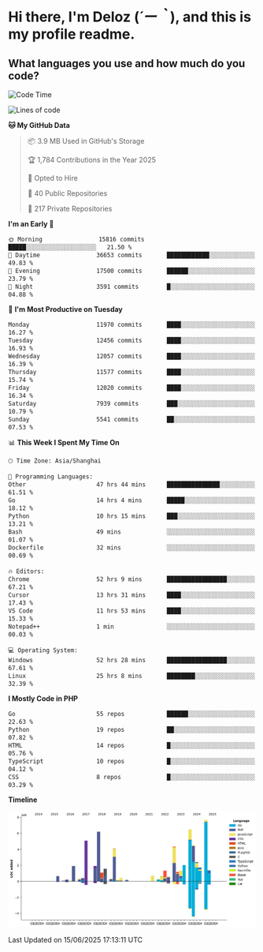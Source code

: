 # **Hi there, I'm Deloz (*´ー｀*), and this is my profile readme.**

## **What languages you use and how much do you code?**

<!--START_SECTION:waka-->
![Code Time](http://img.shields.io/badge/Code%20Time-6%2C662%20hrs%2054%20mins-blue)

![Lines of code](https://img.shields.io/badge/From%20Hello%20World%20I%27ve%20Written-60.8%20million%20lines%20of%20code-blue)

**🐱 My GitHub Data** 

> 📦 3.9 MB Used in GitHub's Storage 
 > 
> 🏆 1,784 Contributions in the Year 2025
 > 
> 💼 Opted to Hire
 > 
> 📜 40 Public Repositories 
 > 
> 🔑 217 Private Repositories 
 > 
**I'm an Early 🐤** 

```text
🌞 Morning                15816 commits       █████░░░░░░░░░░░░░░░░░░░░   21.50 % 
🌆 Daytime                36653 commits       ████████████░░░░░░░░░░░░░   49.83 % 
🌃 Evening                17500 commits       ██████░░░░░░░░░░░░░░░░░░░   23.79 % 
🌙 Night                  3591 commits        █░░░░░░░░░░░░░░░░░░░░░░░░   04.88 % 
```
📅 **I'm Most Productive on Tuesday** 

```text
Monday                   11970 commits       ████░░░░░░░░░░░░░░░░░░░░░   16.27 % 
Tuesday                  12456 commits       ████░░░░░░░░░░░░░░░░░░░░░   16.93 % 
Wednesday                12057 commits       ████░░░░░░░░░░░░░░░░░░░░░   16.39 % 
Thursday                 11577 commits       ████░░░░░░░░░░░░░░░░░░░░░   15.74 % 
Friday                   12020 commits       ████░░░░░░░░░░░░░░░░░░░░░   16.34 % 
Saturday                 7939 commits        ███░░░░░░░░░░░░░░░░░░░░░░   10.79 % 
Sunday                   5541 commits        ██░░░░░░░░░░░░░░░░░░░░░░░   07.53 % 
```


📊 **This Week I Spent My Time On** 

```text
🕑︎ Time Zone: Asia/Shanghai

💬 Programming Languages: 
Other                    47 hrs 44 mins      ███████████████░░░░░░░░░░   61.51 % 
Go                       14 hrs 4 mins       █████░░░░░░░░░░░░░░░░░░░░   18.12 % 
Python                   10 hrs 15 mins      ███░░░░░░░░░░░░░░░░░░░░░░   13.21 % 
Bash                     49 mins             ░░░░░░░░░░░░░░░░░░░░░░░░░   01.07 % 
Dockerfile               32 mins             ░░░░░░░░░░░░░░░░░░░░░░░░░   00.69 % 

🔥 Editors: 
Chrome                   52 hrs 9 mins       █████████████████░░░░░░░░   67.21 % 
Cursor                   13 hrs 31 mins      ████░░░░░░░░░░░░░░░░░░░░░   17.43 % 
VS Code                  11 hrs 53 mins      ████░░░░░░░░░░░░░░░░░░░░░   15.33 % 
Notepad++                1 min               ░░░░░░░░░░░░░░░░░░░░░░░░░   00.03 % 

💻 Operating System: 
Windows                  52 hrs 28 mins      █████████████████░░░░░░░░   67.61 % 
Linux                    25 hrs 8 mins       ████████░░░░░░░░░░░░░░░░░   32.39 % 
```

**I Mostly Code in PHP** 

```text
Go                       55 repos            ██████░░░░░░░░░░░░░░░░░░░   22.63 % 
Python                   19 repos            ██░░░░░░░░░░░░░░░░░░░░░░░   07.82 % 
HTML                     14 repos            █░░░░░░░░░░░░░░░░░░░░░░░░   05.76 % 
TypeScript               10 repos            █░░░░░░░░░░░░░░░░░░░░░░░░   04.12 % 
CSS                      8 repos             █░░░░░░░░░░░░░░░░░░░░░░░░   03.29 % 
```



**Timeline**

![Lines of Code chart](https://raw.githubusercontent.com/deloz/deloz/main/assets/bar_graph.png)


 Last Updated on 15/06/2025 17:13:11 UTC
<!--END_SECTION:waka-->
